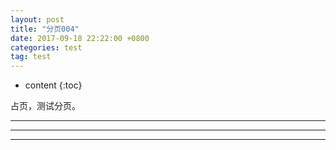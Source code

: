 ```yaml
---
layout: post
title: "分页004"
date: 2017-09-18 22:22:00 +0800
categories: test
tag: test
---
```

* content
{:toc}

占页，测试分页。

---

<!-- more -->

---



---




